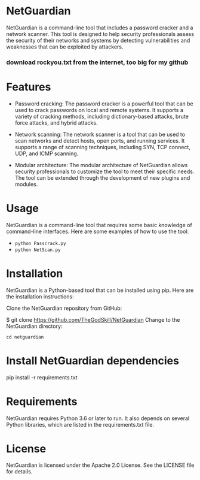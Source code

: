 # NetGuardian
NetGuardian is a command-line tool that includes a password cracker and a network scanner. This tool is designed to help security professionals assess the security of their networks and systems by detecting vulnerabilities and weaknesses that can be exploited by attackers.

### download rockyou.txt from the internet, too big for my github

# Features
- Password cracking: The password cracker is a powerful tool that can be used to crack passwords on local and remote systems. It supports a variety of cracking methods, including dictionary-based attacks, brute force attacks, and hybrid attacks.

- Network scanning: The network scanner is a tool that can be used to scan networks and detect hosts, open ports, and running services. It supports a range of scanning techniques, including SYN, TCP connect, UDP, and ICMP scanning.

- Modular architecture: The modular architecture of NetGuardian allows security professionals to customize the tool to meet their specific needs. The tool can be extended through the development of new plugins and modules.

# Usage
NetGuardian is a command-line tool that requires some basic knowledge of command-line interfaces. Here are some examples of how to use the tool:

- ```python Passcrack.py```
- ```python NetScan.py```

# Installation
NetGuardian is a Python-based tool that can be installed using pip. Here are the installation instructions:

Clone the NetGuardian repository from GitHub:

$ git clone https://github.com/TheGodSkill/NetGuardian
Change to the NetGuardian directory:

 ```cd netguardian```
# Install NetGuardian dependencies
pip install -r requirements.txt 

# Requirements
NetGuardian requires Python 3.6 or later to run. It also depends on several Python libraries, which are listed in the requirements.txt file.

# License
NetGuardian is licensed under the Apache 2.0 License. See the LICENSE file for details.
